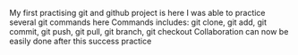 My first practising git and github project is here
I was able to practice several git commands here
Commands includes: git clone, git add, git commit, git push, git pull, git branch, git checkout
Collaboration can now be easily done after this success practice
